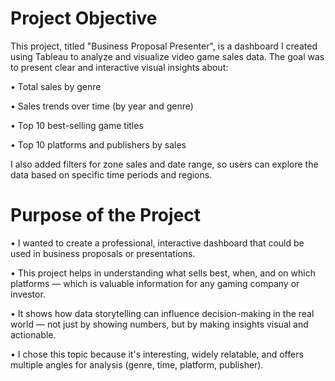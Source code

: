 # Project Objective

This project, titled "Business Proposal Presenter", is a dashboard I created using Tableau to analyze and visualize video game sales data. The goal was to present clear and interactive visual insights about:

• Total sales by genre

• Sales trends over time (by year and genre)

• Top 10 best-selling game titles

• Top 10 platforms and publishers by sales

I also added filters for zone sales and date range, so users can explore the data based on specific time periods and regions.

# Purpose of the Project

• I wanted to create a professional, interactive dashboard that could be used in business proposals or presentations.

• This project helps in understanding what sells best, when, and on which platforms — which is valuable information for any gaming company or investor.

• It shows how data storytelling can influence decision-making in the real world — not just by showing numbers, but by making insights visual and actionable.

• I chose this topic because it's interesting, widely relatable, and offers multiple angles for analysis (genre, time, platform, publisher).
